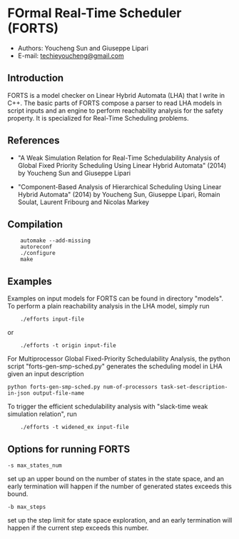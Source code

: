 FOrmal Real-Time Scheduler (FORTS)
==================================

- Authors: Youcheng Sun and Giuseppe Lipari
- E-mail: <techieyoucheng@gmail.com>

Introduction
------------

FORTS is a model checker on Linear Hybrid Automata (LHA) that I write
in C++. The basic parts of FORTS compose a parser to read LHA models
in script inputs and an engine to perform reachability analysis for
the safety property. It is specialized for Real-Time Scheduling
problems.

References
----------

- "A Weak Simulation Relation for Real-Time Schedulability Analysis of
  Global Fixed Priority Scheduling Using Linear Hybrid Automata"
  (2014) by Youcheng Sun and Giuseppe Lipari

- "Component-Based Analysis of Hierarchical Scheduling Using Linear
  Hybrid Automata" (2014) by Youcheng Sun, Giuseppe Lipari, Romain
  Soulat, Laurent Fribourg and Nicolas Markey


Compilation
-----------

		automake --add-missing 
		autoreconf
		./configure
		make

Examples
--------

Examples on input models for FORTS can be found in directory "models".
To perform a plain reachability analysis in the LHA model, simply run

		./efforts input-file

or

        ./efforts -t origin input-file

For Multiprocessor Global Fixed-Priority Schedulability Analysis, the
python script "forts-gen-smp-sched.py" generates the scheduling model
in LHA given an input description

	python forts-gen-smp-sched.py num-of-processors task-set-description-in-json output-file-name

To trigger the efficient schedulability analysis with "slack-time weak
simulation relation", run

        ./efforts -t widened_ex input-file

Options for running FORTS
-------------------------

	-s max_states_num

set up an upper bound on the number of states in the state space,
and an early termination will happen if the number of generated
states exceeds this bound.

	-b max_steps

set up the step limit for state space exploration, and an early
termination will happen if the current step exceeds this number.
